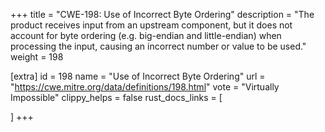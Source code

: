 +++
title = "CWE-198: Use of Incorrect Byte Ordering"
description	= "The product receives input from an upstream component, but it does not account for byte ordering (e.g. big-endian and little-endian) when processing the input, causing an incorrect number or value to be used."
weight = 198

[extra]
id = 198
name = "Use of Incorrect Byte Ordering"
url = "https://cwe.mitre.org/data/definitions/198.html"
vote = "Virtually Impossible"
clippy_helps = false
rust_docs_links = [
	
]
+++

